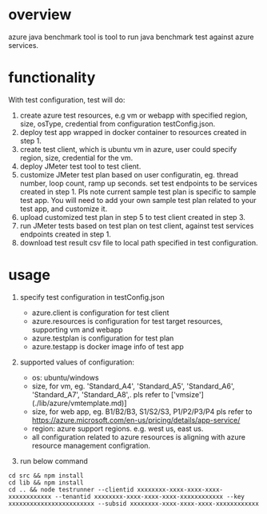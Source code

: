# overview
azure java benchmark tool is tool to run java benchmark test against azure services.

# functionality
With test configuration, test will do:
1. create azure test resources, e.g vm or webapp with specified region, size, osType, credential from configuration testConfig.json.
2. deploy test app wrapped in docker container to resources created in step 1.
3. create test client, which is ubuntu vm in azure, user could specify region, size, credential for the vm.
4. deploy JMeter test tool to test client.
5. customize JMeter test plan based on user configuratin, eg. thread number, loop count, ramp up seconds. set test endpoints to be services created in step 1. Pls note current sample test plan is specific to sample test app. You will need to add your own sample test plan related to your test app, and customize it.
6. upload customized test plan in step 5 to test client created in step 3.
7. run JMeter tests based on test plan on test client, against test services endpoints created in step 1.
8. download test result csv file to local path specified in test configuration.

# usage

1. specify test configuration in testConfig.json
    - azure.client is configuration for test client
    - azure.resources is configuration for test target resources, supporting vm and webapp    
    - azure.testplan is configuration for test plan
    - azure.testapp is docker image info of test app

2. supported values of configuration:
    - os: ubuntu/windows
    - size, for vm, eg. 'Standard_A4', 'Standard_A5', 'Standard_A6', 'Standard_A7', 'Standard_A8',. pls refer to ['vmsize'] (./lib/azure/vmtemplate.md)]
    - size, for web app, eg. B1/B2/B3, S1/S2/S3, P1/P2/P3/P4 pls refer to https://azure.microsoft.com/en-us/pricing/details/app-service/
    - region: azure support regions. e.g. west us, east us.
    - all configuration related to azure resources is aligning with azure resource management configration.


3. run below command

```
cd src && npm install
cd lib && npm install
cd .. && node testrunner --clientid xxxxxxxx-xxxx-xxxx-xxxx-xxxxxxxxxxxx --tenantid xxxxxxxx-xxxx-xxxx-xxxx-xxxxxxxxxxxx --key xxxxxxxxxxxxxxxxxxxxxxxx --subsid xxxxxxxx-xxxx-xxxx-xxxx-xxxxxxxxxxxx
```




